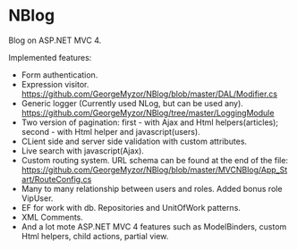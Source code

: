 # NBlog

Blog on ASP.NET MVC 4.

Implemented features:
  * Form authentication.
  * Expression visitor. https://github.com/GeorgeMyzor/NBlog/blob/master/DAL/Modifier.cs
  * Generic logger (Currently used NLog, but can be used any). https://github.com/GeorgeMyzor/NBlog/tree/master/LoggingModule
  * Two version of pagination: first - with Ajax and Html helpers(articles); second - with Html helper and javascript(users).
  * CLient side and server side validation with custom attributes.
  * Live search with javascript(Ajax).
  * Custom routing system. URL schema can be found at the end of the file: https://github.com/GeorgeMyzor/NBlog/blob/master/MVCNBlog/App_Start/RouteConfig.cs
  * Many to many relationship between users and roles. Added bonus role VipUser.
  * EF for work with db. Repositories and UnitOfWork patterns.
  * XML Comments.
  * And a lot mote ASP.NET MVC 4 features such as ModelBinders, custom Html helpers, child actions, partial view. 
